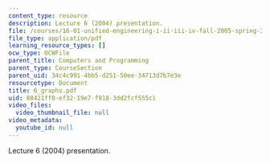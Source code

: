 ```yaml
---
content_type: resource
description: Lecture 6 (2004) presentation.
file: /courses/16-01-unified-engineering-i-ii-iii-iv-fall-2005-spring-2006/88421ff0ef3219e7f9183dd2fcf555c1_6_graphs.pdf
file_type: application/pdf
learning_resource_types: []
ocw_type: OCWFile
parent_title: Computers and Programming
parent_type: CourseSection
parent_uid: 34c4c991-4bb5-d251-50ee-34713d7b7e3e
resourcetype: Document
title: 6_graphs.pdf
uid: 88421ff0-ef32-19e7-f918-3dd2fcf555c1
video_files:
  video_thumbnail_file: null
video_metadata:
  youtube_id: null
---
```

Lecture 6 (2004) presentation.